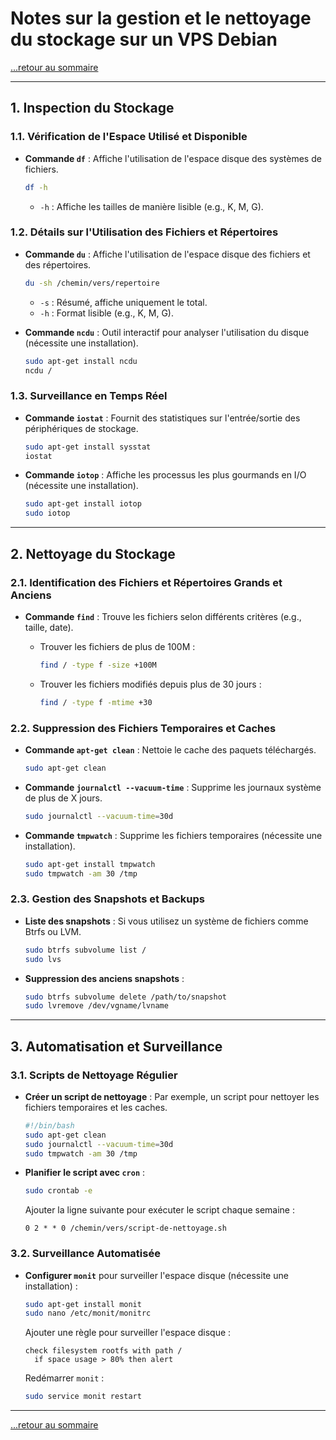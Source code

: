 # Notes sur la gestion et le nettoyage du stockage sur un VPS Debian

[...retour au sommaire](../menu.md)

---

## 1. Inspection du Stockage

### 1.1. Vérification de l'Espace Utilisé et Disponible

- **Commande `df`** : Affiche l'utilisation de l'espace disque des systèmes de fichiers.

  ```sh
  df -h
  ```

  - `-h` : Affiche les tailles de manière lisible (e.g., K, M, G).

### 1.2. Détails sur l'Utilisation des Fichiers et Répertoires

- **Commande `du`** : Affiche l'utilisation de l'espace disque des fichiers et des répertoires.

  ```sh
  du -sh /chemin/vers/repertoire
  ```

  - `-s` : Résumé, affiche uniquement le total.
  - `-h` : Format lisible (e.g., K, M, G).

- **Commande `ncdu`** : Outil interactif pour analyser l'utilisation du disque (nécessite une installation).

  ```sh
  sudo apt-get install ncdu
  ncdu /
  ```

### 1.3. Surveillance en Temps Réel

- **Commande `iostat`** : Fournit des statistiques sur l'entrée/sortie des périphériques de stockage.

  ```sh
  sudo apt-get install sysstat
  iostat
  ```

- **Commande `iotop`** : Affiche les processus les plus gourmands en I/O (nécessite une installation).

  ```sh
  sudo apt-get install iotop
  sudo iotop
  ```

---

## 2. Nettoyage du Stockage

### 2.1. Identification des Fichiers et Répertoires Grands et Anciens

- **Commande `find`** : Trouve les fichiers selon différents critères (e.g., taille, date).

  - Trouver les fichiers de plus de 100M :

    ```sh
    find / -type f -size +100M
    ```

  - Trouver les fichiers modifiés depuis plus de 30 jours :

    ```sh
    find / -type f -mtime +30
    ```

### 2.2. Suppression des Fichiers Temporaires et Caches

- **Commande `apt-get clean`** : Nettoie le cache des paquets téléchargés.

  ```sh
  sudo apt-get clean
  ```

- **Commande `journalctl --vacuum-time`** : Supprime les journaux système de plus de X jours.

  ```sh
  sudo journalctl --vacuum-time=30d
  ```

- **Commande `tmpwatch`** : Supprime les fichiers temporaires (nécessite une installation).

  ```sh
  sudo apt-get install tmpwatch
  sudo tmpwatch -am 30 /tmp
  ```

### 2.3. Gestion des Snapshots et Backups

- **Liste des snapshots** : Si vous utilisez un système de fichiers comme Btrfs ou LVM.

  ```sh
  sudo btrfs subvolume list /
  sudo lvs
  ```

- **Suppression des anciens snapshots** : 

  ```sh
  sudo btrfs subvolume delete /path/to/snapshot
  sudo lvremove /dev/vgname/lvname
  ```

---

## 3. Automatisation et Surveillance

### 3.1. Scripts de Nettoyage Régulier

- **Créer un script de nettoyage** : Par exemple, un script pour nettoyer les fichiers temporaires et les caches.

  ```sh
  #!/bin/bash
  sudo apt-get clean
  sudo journalctl --vacuum-time=30d
  sudo tmpwatch -am 30 /tmp
  ```

- **Planifier le script avec `cron`** :

  ```sh
  sudo crontab -e
  ```

  Ajouter la ligne suivante pour exécuter le script chaque semaine :

  ```plaintext
  0 2 * * 0 /chemin/vers/script-de-nettoyage.sh
  ```

### 3.2. Surveillance Automatisée

- **Configurer `monit`** pour surveiller l'espace disque (nécessite une installation) :

  ```sh
  sudo apt-get install monit
  sudo nano /etc/monit/monitrc
  ```

  Ajouter une règle pour surveiller l'espace disque :

  ```plaintext
  check filesystem rootfs with path /
    if space usage > 80% then alert
  ```

  Redémarrer `monit` :

  ```sh
  sudo service monit restart
  ```

---

[...retour au sommaire](../menu.md)